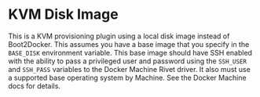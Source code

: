 # KVM Disk Image
This is a KVM provisioning plugin using a local disk image instead of
Boot2Docker.  This assumes you have a base image that you specify in the
`BASE_DISK` environment variable.  This base image should have SSH enabled
with the ability to pass a privileged user and password using the `SSH_USER`
and `SSH_PASS` variables to the Docker Machine Rivet driver.  It also must
use a supported base operating system by Machine.  See the Docker Machine docs
for details.
